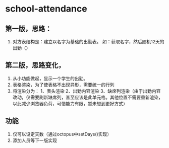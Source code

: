 # school-attendance
 ## 第一版，思路：
 1. 对方表结构是：建立以名字为基础的出勤表。
     如：获取名字，然后随机12天的出勤（）
 
 ## 第二版，思路变化，
 1. 从小功能做起，显示一个学生的出勤。
 2. 表格渲染，为了使表格不出现异形，需要统一的行列
 3. 将渲染分为：
     1、表头渲染
     2、出勤内容渲染
     3、缺席列渲染（由于出勤内容改动，仅需要刷新缺席列，甚至应该是此单元格。其他位置不需要重新渲染，
        以此减少浏览器负荷，可惜能力有限，暂未想到更好方式）
 ## 功能
 1. 仅可以设定天数（通过octopus中setDays()实现）
 2. 添加人员等下一版实现
